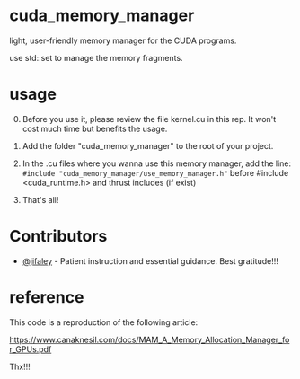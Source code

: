 # cuda_memory_manager
light, user-friendly memory manager for the CUDA programs.

use std::set to manage the memory fragments.

# usage

0. Before you use it, please review the file kernel.cu in this rep. It won't cost much time but benefits the usage.

1. Add the folder "cuda_memory_manager" to the root of your project.

2. In the .cu files where you wanna use this memory manager, add the line:
`
#include "cuda_memory_manager/use_memory_manager.h"
`
before #include <cuda_runtime.h> and thrust includes (if exist)

3. That's all!

# Contributors

- [@jifaley](https://github.com/jifaley) - Patient instruction and essential guidance. Best gratitude!!!

# reference

This code is a reproduction of the following article:

https://www.canaknesil.com/docs/MAM_A_Memory_Allocation_Manager_for_GPUs.pdf

Thx!!!
